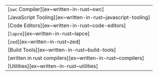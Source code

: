 ||
|--------|
| [`swc` Compiler][ex~written-in-rust~swc] |
| [JavaScript Tooling][ex~written-in-rust~javascript-tooling] |
| [Code Editors][ex~written-in-rust~code-editors] |
| [`lapce`][ex~written-in-rust~lapce] |
| [`zed`][ex~written-in-rust~zed] |
| [Build Tools][ex~written-in-rust~build-tools] |
| [written in rust compilers][ex~written-in-rust~compilers] |
| [Utilities][ex~written-in-rust~utilities] |
